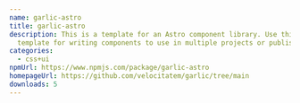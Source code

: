 ```yaml
---
name: garlic-astro
title: garlic-astro
description: This is a template for an Astro component library. Use this
  template for writing components to use in multiple projects or publish to NPM.
categories:
  - css+ui
npmUrl: https://www.npmjs.com/package/garlic-astro
homepageUrl: https://github.com/velocitatem/garlic/tree/main
downloads: 5
---
```


